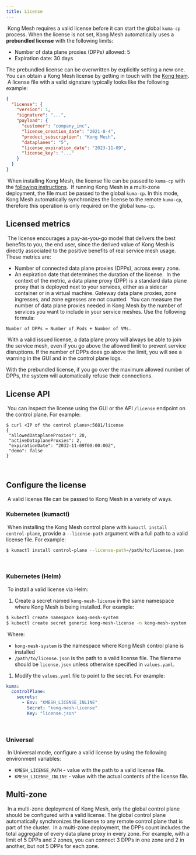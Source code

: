 ```yaml
---
title: License
---
```

​
Kong Mesh requires a valid license before it can start the global `kuma-cp` process. When the license is not set, Kong Mesh automatically uses a **prebundled license** with the following limits:
​
* Number of data plane proxies (DPPs) allowed: 5
* Expiration date: 30 days
​

The prebundled license can be overwritten by explicitly setting a new one. You can obtain a Kong Mesh license by getting in touch with the [Kong team](https://konghq.com/request-demo-kong-mesh/).
​
A license file with a valid signature typically looks like the following example:
​
```json
{
  "license": {
    "version": 1,
    "signature": "...",
    "payload": {
      "customer": "company_inc",
      "license_creation_date": "2021-8-4",
      "product_subscription": "Kong Mesh",
      "dataplanes": "5",
      "license_expiration_date": "2023-11-09",
      "license_key": "..."
    }
  }
}
```
​
When installing Kong Mesh, the license file can be passed to `kuma-cp` with the 
[following instructions](#Configuring-the-license). 
​
If running Kong Mesh in a multi-zone deployment, the file must be passed to the global `kuma-cp`.
In this mode, Kong Mesh automatically synchronizes the license to the remote 
`kuma-cp`, therefore this operation is only required on the global `kuma-cp`.
​
## Licensed metrics
​
The license encourages a pay-as-you-go model that delivers the best benefits to you, the end user, since the derived value of Kong Mesh is directly associated to the positive benefits of real service mesh usage.
​
These metrics are:
​
* Number of connected data plane proxies (DPPs), across every zone.
* An expiration date that determines the duration of the license.
​
In the context of the metric, a data plane proxy (DPP) is a standard data plane proxy that is deployed next to your services, either as a sidecar container or in a virtual machine. Gateway data plane proxies, zone ingresses, and zone egresses are not counted.
​
You can measure the number of data plane proxies needed in Kong Mesh by the 
number of services you want to include in your service meshes. Use the following formula:
​
```
Number of DPPs = Number of Pods + Number of VMs.
```
​
With a valid issued license, a data plane proxy will always be able to join the service mesh, even if you go above the allowed limit to prevent service disruptions. If the number of DPPs does go above the limit, you will see a warning in the GUI and in the control plane logs. 

With the prebundled license, if you go over the maximum allowed number of DPPs, the system will automatically refuse their connections.
​
## License API
​
You can inspect the license using the GUI or the API `/license` endpoint on the control plane. For example:
​
```
$ curl <IP of the control plane>:5681/license
{
 "allowedDataplaneProxies": 20,
 "activeDataplaneProxies": 2,
 "expirationDate": "2032-11-09T00:00:00Z",
 "demo": false
}
```
​
## Configure the license
​
A valid license file can be passed to Kong Mesh in a variety of ways.
​
### Kubernetes (kumactl)
​
When installing the Kong Mesh control plane with `kumactl install control-plane`, provide a `--license-path` argument with a full path to a valid license file. For example:
​
```sh
$ kumactl install control-plane --license-path=/path/to/license.json
```
​
### Kubernetes (Helm)
​
To install a valid license via Helm:
​
1. Create a secret named `kong-mesh-license` in the same namespace where Kong Mesh is being installed. For example:
​
  ```sh
  $ kubectl create namespace kong-mesh-system
  $ kubectl create secret generic kong-mesh-license -n kong-mesh-system --from-file=/path/to/license.json
  ```
​
  Where:
  * `kong-mesh-system` is the namespace where Kong Mesh control plane is installed
  * `/path/to/license.json` is the path to a valid license file. The filename should be `license.json` unless otherwise specified in `values.yaml`.
​
1. Modify the `values.yaml` file to point to the secret. For example:
​
  ```yaml
  kuma:
    controlPlane:
      secrets:
        - Env: "KMESH_LICENSE_INLINE"
          Secret: "kong-mesh-license"
          Key: "license.json"
  ```
​

### Universal
​
In Universal mode, configure a valid license by using the following environment variables:
​
* `KMESH_LICENSE_PATH` - value with the path to a valid license file.
* `KMESH_LICENSE_INLINE` - value with the actual contents of the license file.
​
## Multi-zone
​
In a multi-zone deployment of Kong Mesh, only the global control plane should be configured with a valid license. The global control plane automatically synchronizes the license to any remote control plane that is part of the cluster.
​
In a multi-zone deployment, the DPPs count includes the total aggregate of every data plane proxy in every zone. For example, with a limit of 5 DPPs and 2 zones, you can connect 3 DPPs in one zone and 2 in another, but not 5 DPPs for each zone.
